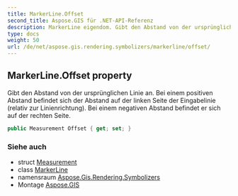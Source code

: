 ```yaml
---
title: MarkerLine.Offset
second_title: Aspose.GIS für .NET-API-Referenz
description: MarkerLine eigendom. Gibt den Abstand von der ursprünglichen Linie an. Bei einem positiven Abstand befindet sich der Abstand auf der linken Seite der Eingabelinie relativ zur Linienrichtung. Bei einem negativen Abstand befindet er sich auf der rechten Seite.
type: docs
weight: 50
url: /de/net/aspose.gis.rendering.symbolizers/markerline/offset/
---
```

## MarkerLine.Offset property

Gibt den Abstand von der ursprünglichen Linie an. Bei einem positiven Abstand befindet sich der Abstand auf der linken Seite der Eingabelinie (relativ zur Linienrichtung). Bei einem negativen Abstand befindet er sich auf der rechten Seite.

```csharp
public Measurement Offset { get; set; }
```

### Siehe auch

* struct [Measurement](../../../aspose.gis.rendering/measurement/)
* class [MarkerLine](../)
* namensraum [Aspose.Gis.Rendering.Symbolizers](../../markerline/)
* Montage [Aspose.GIS](../../../)


